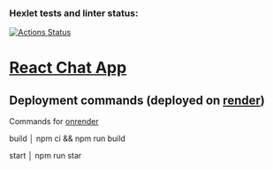 ### Hexlet tests and linter status:
[![Actions Status](https://github.com/laaleksandrova/js-react-developer-project-12/actions/workflows/hexlet-check.yml/badge.svg)](https://github.com/laaleksandrova/js-react-developer-project-12/actions)

# [React Chat App](https://chat-slack-react-redux-app.onrender.com)


## Deployment commands (deployed on [render]((https://chat-slack-react-redux-app.onrender.com)))

Commands for [onrender](https://onrender.com/)

 build │ npm ci && npm run build

 start │ npm run star

